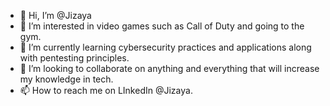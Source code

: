 - 👋 Hi, I’m @Jizaya
- 👀 I’m interested in video games such as Call of Duty and going to the gym.
- 🌱 I’m currently learning cybersecurity practices and applications along with pentesting principles. 
- 💞️ I’m looking to collaborate on anything and everything that will increase my knowledge in tech.
- 📫 How to reach me on LInkedIn @Jizaya. 

<!---
Jizaya/Jizaya is a ✨ special ✨ repository because its `README.md` (this file) appears on your GitHub profile.
You can click the Preview link to take a look at your changes.
--->

